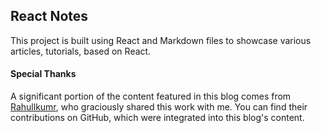 ## React Notes

This project is built using React and Markdown files to showcase various articles, tutorials, based on React.

#### Special Thanks

A significant portion of the content featured in this blog comes from [Rahullkumr](https://github.com/Rahullkumr/reactNotes), who graciously shared this work with me. You can find their contributions on GitHub, which were integrated into this blog's content.
